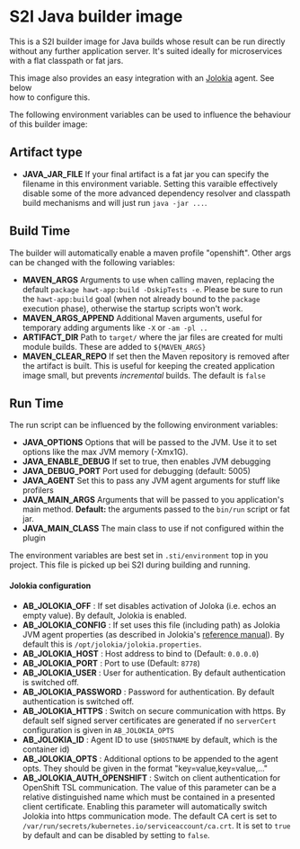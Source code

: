 # S2I Java builder image

This is a S2I builder image for Java builds whose result can be run directly without any further application server.
It's suited ideally for microservices with a flat classpath or fat jars. 

This image also provides an easy integration with an [Jolokia](https://github.com/rhuss/jolokia)  agent. See below  
how to configure this.

The following environment variables can be used to influence the behaviour of this builder image:

## Artifact type
* **JAVA_JAR_FILE** If your final artifact is a fat jar you can specify the filename in this environment variable. Setting this varaible effectively disable some of the more advanced dependency resolver and classpath build mechanisms and will just run `java -jar ...`.

## Build Time

The builder will automatically enable a maven profile "openshift". Other args can be changed with the following variables:

* **MAVEN_ARGS** Arguments to use when calling maven, replacing the default `package hawt-app:build -DskipTests -e`. Please be sure to run the `hawt-app:build` goal (when not already bound to the `package` execution phase), otherwise the startup scripts won't work.
* **MAVEN_ARGS_APPEND** Additional Maven  arguments, useful for temporary adding arguments like `-X` or `-am -pl ..`
* **ARTIFACT_DIR** Path to `target/` where the jar files are created for multi module builds. These are added to `${MAVEN_ARGS}` 
* **MAVEN_CLEAR_REPO** If set then the Maven repository is removed after the artifact is built. This is useful for keeping
  the created application image small, but prevents *incremental* builds. The default is `false`

## Run Time

The run script can be influenced by the following environment variables:

* **JAVA_OPTIONS**  Options that will be passed to the JVM.  Use it to set options like the max JVM memory (-Xmx1G).
* **JAVA_ENABLE_DEBUG**  If set to true, then enables JVM debugging  
* **JAVA_DEBUG_PORT** Port used for debugging (default: 5005)
* **JAVA_AGENT** Set this to pass any JVM agent arguments for stuff like profilers
* **JAVA_MAIN_ARGS** Arguments that will be passed to you application's main method.  **Default:** the arguments passed to the `bin/run` script or fat jar.
* **JAVA_MAIN_CLASS** The main class to use if not configured within the plugin

The environment variables are best set in `.sti/environment` top in you project. This file is picked up bei S2I
during building and running.   

#### Jolokia configuration

* **AB_JOLOKIA_OFF** : If set disables activation of Joloka (i.e. echos an empty value). By default, Jolokia is enabled.
* **AB_JOLOKIA_CONFIG** : If set uses this file (including path) as Jolokia JVM agent properties (as described
  in Jolokia's [reference manual](http://www.jolokia.org/reference/html/agents.html#agents-jvm)).
  By default this is `/opt/jolokia/jolokia.properties`.
* **AB_JOLOKIA_HOST** : Host address to bind to (Default: `0.0.0.0`)
* **AB_JOLOKIA_PORT** : Port to use (Default: `8778`)
* **AB_JOLOKIA_USER** : User for authentication. By default authentication is switched off.
* **AB_JOLOKIA_PASSWORD** : Password for authentication. By default authentication is switched off.
* **AB_JOLOKIA_HTTPS** : Switch on secure communication with https. By default self signed server certificates are generated
  if no `serverCert` configuration is given in `AB_JOLOKIA_OPTS`
* **AB_JOLOKIA_ID** : Agent ID to use (`$HOSTNAME` by default, which is the container id)
* **AB_JOLOKIA_OPTS**  : Additional options to be appended to the agent opts. They should be given in the format "key=value,key=value,..."
* **AB_JOLOKIA_AUTH_OPENSHIFT** : Switch on client authentication for OpenShift TSL communication. The value of this
parameter can be a relative distinguished name which must be contained in a presented client certificate. Enabling
this parameter will automatically switch Jolokia into https communication mode. The default CA cert is set to
`/var/run/secrets/kubernetes.io/serviceaccount/ca.crt`. It is set to `true` by default and can be disabled by setting
to `false`.
